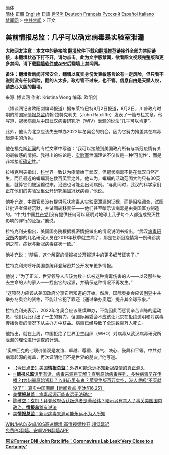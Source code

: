  <!-- 面包屑导航 --> <div class="breadcrumb"><!-- GTranslate: https://gtranslate.io/ -->  <div class="switcher notranslate">  <div class="selected">  <a href="#" onclick="return false;"> 简体</a>  </div>  <div class="option">  <a href="https://www.bannedbook.org" onclick="doGTranslate('zh-CN|zh-CN');jQuery('div.switcher div.selected a').html(jQuery(this).html());return false;" title="简体中文" class="nturl selected"> 简体</a>  <a href="https://www.bannedbook.org/zh-tw/" onclick="doGTranslate('zh-CN|zh-TW');jQuery('div.switcher div.selected a').html(jQuery(this).html());return false;" title="繁體中文" class="nturl"> 正體</a>  <a href="https://www.bannedbook.org/en/" onclick="doGTranslate('zh-CN|en');jQuery('div.switcher div.selected a').html(jQuery(this).html());return false;" title="English" class="nturl"> English</a>  <a href="https://www.bannedbook.org/ja/" onclick="doGTranslate('zh-CN|ja');jQuery('div.switcher div.selected a').html(jQuery(this).html());return false;" title="日本語" class="nturl"> 日語</a>  <a href="https://www.bannedbook.org/ko/" onclick="doGTranslate('zh-CN|ko');jQuery('div.switcher div.selected a').html(jQuery(this).html());return false;" title="한국어" class="nturl"> 한국어</a>  <a href="https://www.bannedbook.org/de/" onclick="doGTranslate('zh-CN|de');jQuery('div.switcher div.selected a').html(jQuery(this).html());return false;" title="Deutsch" class="nturl"> Deutsch</a>  <a href="https://www.bannedbook.org/fr/" onclick="doGTranslate('zh-CN|fr');jQuery('div.switcher div.selected a').html(jQuery(this).html());return false;" title="Français" class="nturl"> Français</a>  <a href="https://www.bannedbook.org/ru/" onclick="doGTranslate('zh-CN|ru');jQuery('div.switcher div.selected a').html(jQuery(this).html());return false;" title="Русский" class="nturl"> Русский</a>  <a href="https://www.bannedbook.org/es/" onclick="doGTranslate('zh-CN|es');jQuery('div.switcher div.selected a').html(jQuery(this).html());return false;" title="Español" class="nturl"> Español</a>  <a href="https://www.bannedbook.org/it/" onclick="doGTranslate('zh-CN|it');jQuery('div.switcher div.selected a').html(jQuery(this).html());return false;" title="Italiano" class="nturl"> Italiano</a>  </div>  </div>      <div class='breadcrumb-sub'><!-- Breadcrumb NavXT 6.3.0 --> <a href="https://www.bannedbook.org/" class="home">禁闻网</a> &gt; <a href="https://www.bannedbook.org/bnews/cbnews/" class="category">中共禁闻</a> &gt; 正文</div></div><h2>美前情报总监：几乎可以确定病毒是实验室泄漏</h2> <p class="notice"><b>大陆网友注意：本文中的链接除 <a href="https://github.com/bannedbook/fanqiang" >翻墙</a>软件下载和<a href="https://github.com/killgcd/justmysocks/blob/master/README.md">翻墙推荐</a>链接外全部为禁网链接，未翻墙状态下打不开，请勿点击。此为文字版禁闻，欲看图文视频完整版和更多禁闻，请下载<a href="https://github.com/bannedbook/fanqiang">翻墙软件或APP</a>后翻墙上禁闻网。</p><p>备注：翻墙看新闻非常安全，翻墙以真实身份发表敏感言论有一定风险，但只看不说则没有任何风险，翻的人太多，政府管不过来，也不管。信息自由是天赋人权，请放心大胆的翻墙。</b></p>  <div class="entry"> <p>来源:&nbsp;博谈网                            作者:&nbsp;Kristina Wong                       编译:&nbsp;欧阳剑                           </p> <p></p> <p>（博谈网记者欧阳剑编译报道）据布莱特巴特8月2日报道，8月2日，川普政府时期的前国家<a href="https://www.bannedbook.org/bnews/tag/%e6%83%85%e6%8a%a5%e6%80%bb%e7%9b%91/" class="st_tag internal_tag" rel="tag" title="标签 情报总监 下的日志">情报总监</a>约翰·拉特克利夫（John Ratcliffe）发表了一篇专栏文章，他写道，<a href="https://www.bannedbook.org/bnews/tag/%e5%86%a0%e7%8a%b6%e7%97%85%e6%af%92/" class="st_tag internal_tag" rel="tag" title="标签 冠状病毒 下的日志">冠状病毒</a>从<span class='wp_keywordlink_affiliate'><a href="https://www.bannedbook.org/" title="中国" target="_blank">中国</a></span><a href="https://www.bannedbook.org/bnews/tag/%e6%ad%a6%e6%b1%89/" class="st_tag internal_tag" rel="tag" title="标签 武汉 下的日志">武汉</a><a href="https://www.bannedbook.org/bnews/tag/%e7%97%85%e6%af%92/" class="st_tag internal_tag" rel="tag" title="标签 病毒 下的日志">病毒</a>研究所（WIV）泄漏的说法“几乎可以肯定”。</p> <p>此外，他认为北京应该失去举办2022年冬奥会的机会，因为它努力掩盖其在病毒起源中的角色。</p>  <p>他在福克斯<span class='wp_keywordlink_affiliate'><a href="https://www.bannedbook.org/" title="新闻">新闻</a></span>的专栏文章中写道：“我可以接触到美国政府所有与新冠疫情有关的最敏感的情报。我得出的结论是，<a href="https://www.bannedbook.org/bnews/tag/%E5%AE%9E%E9%AA%8C%E5%AE%A4/" class="st_tag internal_tag" rel="tag" title="标签 实验室 下的日志">实验室</a>泄漏理论不仅仅是一种‘可能性’，而是非常接近<a href="https://www.bannedbook.org/bnews/tag/%E7%A1%AE%E5%AE%9A/" class="st_tag internal_tag" rel="tag" title="标签 确定 下的日志">确定</a>性。”</p> <p>拉特克利夫指出，<span class='wp_keywordlink'><a href="https://www.bannedbook.org/forum11/topic309.html" title="禁片：“科学”的棍子" target="_blank">科学</a></span>界一致认为疫情始于武汉，但冠状病毒不是在武汉自然产生，而且最近的蝙蝠洞在数百英里之外。他认为，蝙蝠的活动范围大约只有30英里，就算它们被运输过来，沿途也可能会出现病例。“与此同时，武汉的科学家们正在他们的实验室里公开研究蝙蝠冠状病毒，”他说。</p> <p>他补充说，中国官员没有提供冠状病毒从实验室泄漏的证据，而是阻挠调查，试图让批评者保持沉默，并试图转移责任——他们甚至暗示该病毒是由美国军方制造的。“中共[中国<a href="https://www.bannedbook.org/bnews/tag/%e5%85%b1%e4%ba%a7%e5%85%9a/" class="st_tag internal_tag" rel="tag" title="标签 共产党 下的日志">共产党</a>]没有提供任何可以证明对地球上几乎每个人都造成毁灭性影响的罪行的证据。”他说。</p> <p>拉特克利夫指出，美国国务院根据机密情报做出的情况说明书指出，“武汉<a href="https://www.bannedbook.org/bnews/tag/%E7%97%85%E6%AF%92%E7%A0%94%E7%A9%B6%E6%89%80/" class="st_tag internal_tag" rel="tag" title="标签 病毒研究所 下的日志">病毒研究所</a>内部的几名研究人员在2019年秋季就生病了，那是在新冠疫情第一例确诊病例之前，症状与新冠病毒症状一致。”</p>  <p>他补充说：“随后，这个解密的情报被公开报道中的更多细节证实了。”</p> <p>拉特克利夫呼吁美国总统拜登解密并公开发布更多情报。</p> <p>他说：“为了正义，世界领导人应该为数十亿被这种病毒伤害的人——以及那些失去生命的人的家人——找出它的起源，并确保这种情况不再发生。”</p> <p>“这项努力应该从美国政府分享它所知道的开始。然后，国际奥委会应该<span class='wp_keywordlink'><a href="https://www.bannedbook.org/forum2/topic21.html" title="《剥夺》 黄建民 著" target="_blank">剥夺</a></span>中共举办冬奥会的资格，不能让它犯了罪还（通过举办奥运）提升其全球形象。”</p>  <p>拉特克利夫表示，2022年冬奥会应该继续举办，不能因此而惩罚辛苦训练的运动员，他们为此付出了一生的努力，但国际奥委会不应该让北京在拒绝透明和对病毒传播负责的情况下从主办方中获益。病毒已经导致了全球数百万人死亡。</p> <p>他指出，就在上周，中国拒绝了世界卫生组织（WHO）对病毒从武汉病毒研究所泄漏的理论进行调查的计划。</p> <p>“奥林匹克的七项价值观是友谊、卓越、尊重、勇气、决心、鼓舞和平等。中共对病毒起源的掩盖，再次证明他们不是世界的朋友，”他写道。</p> <ul class='op-related-articles' title='相关阅读'> <li><a href='https://www.bannedbook.org/bnews/bannedvideo/20210625/1574074.html' target='_blank'>【今日点击】美国<b>情报总监</b>：外界可能永远不知新冠疫情的真正源头</a></li> <li><a href='https://www.bannedbook.org/bnews/bannedvideo/20210625/1574013.html' target='_blank'>💥<b>情报总监</b>话里有话，病毒来源将无解？查到原始病毒序列，多种病毒早在传播？❗️为何删原始资料？‭ ‬NIH心里有鬼？苹果绝版百万卖空，港人哽咽“不买就没了”；真实中国画展【新闻看点 李沐阳6.25】</a></li> <li><a href='https://www.bannedbook.org/bnews/comments/20210625/1573797.html' target='_blank'>美<b>情报总监</b>：病毒起源可能永远无法确定</a></li> <li><a href='https://www.bannedbook.org/bnews/bannedvideo/20210624/1573242.html' target='_blank'>陈破空：玄机！拜登政府否认叛逃者是董经纬？暗示另有其人？事关美国国内政治。<b>情报总监</b>有说法</a></li> <li><a href='https://www.bannedbook.org/bnews/headline/20210624/1573128.html' target='_blank'>美<b>情报总监</b>：新冠病毒来源可能永远不为人所知</a></li> </ul> <p class="texttj"> <a href="https://github.com/bannedbook/fanqiang/wiki/V2ray%E6%9C%BA%E5%9C%BA" target="_blank">WIN/MAC/安卓/iOS高速翻墙:高清视频秒开,超低延迟</a><br/> <a href="https://github.com/bannedbook/fanqiang/wiki/%E7%A6%81%E9%97%BB%E7%BD%91%E5%AE%89%E5%8D%93%E7%BF%BB%E5%A2%99%E6%96%B0%E9%97%BBAPP" target="_blank">免费PC翻墙、安卓VPN翻墙APP</a></p> <p><strong><a href="https://www.breitbart.com/politics/2021/08/02/former-dni-john-ratcliffe-coronavirus-lab-leak-very-close-certainty/" target="_blank">原文Former DNI John Ratcliffe：Coronavirus Lab Leak‘Very Close to a Certainty’</a></strong></p><a name='sharetosocial'></a>  <div style="margin-bottom:5px;padding-bottom:5px;clear:both"> <div id="archive-pix-1" class="banner-ads"> <!-- AuctionX Display platform tag START --> <div id="26318x728x90x621x_ADSLOT2" clicktrack="%%CLICK_URL_ESC%%"></div> <!-- AuctionX Display platform tag END --> </div> <div id="archive-pix-2" class="banner-ads"> <!-- AuctionX Display platform tag START --> <div id="26315x300x250x621x_ADSLOT2" clicktrack="%%CLICK_URL_ESC%%"></div> <!-- AuctionX Display platform tag END --> </div> </div>  <div id="archive-pix-1" class="banner-ads"> <!-- AuctionX Display platform tag START --> <div id="26318x728x90x621x_ADSLOT3" clicktrack="%%CLICK_URL_ESC%%"></div> <!-- AuctionX Display platform tag END --> </div> </div><!--END ENTRY--> 